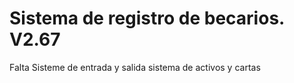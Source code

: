 # Sistema de registro de becarios. V2.67

Falta Sisteme de entrada y salida 
sistema de activos 
y cartas 
